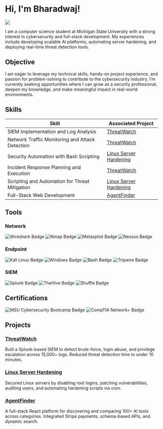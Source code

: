 # Hi, I'm Bharadwaj!
<a href="https://linkedin.com/in/bharadwaj-gade/"><img src="https://img.shields.io/badge/-LinkedIn-0072b1?&style=for-the-badge&logo=linkedin&logoColor=white" /></a>

I am a computer science student at Michigan State University with a strong interest in cybersecurity and full-stack development. My experiences include developing scalable AI platforms, automating server hardening, and deploying real-time threat detection tools.

## Objective
I am eager to leverage my technical skills, hands-on project experience, and passion for problem-solving to contribute to the cybersecurity industry. I’m currently seeking opportunities where I can grow as a security professional, deepen my knowledge, and make meaningful impact in real-world environments.


## Skills

| Skill | Associated Project |
|-------|--------------------|
| SIEM Implementation and Log Analysis | [ThreatWatch](https://github.com/bgade06/threatwatch) |
| Network Traffic Monitoring and Attack Detection | [ThreatWatch](https://github.com/bgade06/threatwatch) |
| Security Automation with Bash Scripting | [Linux Server Hardening](https://github.com/bgade06/linux-hardening) |
| Incident Response Planning and Execution | [ThreatWatch](https://github.com/bgade06/threatwatch) |
| Scripting and Automation for Threat Mitigation | [Linux Server Hardening](https://github.com/bgade06/linux-hardening) |
| Full-Stack Web Development | [AgentFinder](https://github.com/bgade06/agentfinder) |

## Tools

### Network
<div align="left">

<img src="https://img.shields.io/badge/Wireshark-007ACC?logo=wireshark&logoColor=white" alt="Wireshark Badge"/>  
<img src="https://img.shields.io/badge/Nmap-000000?logo=nmap&logoColor=white" alt="Nmap Badge"/>  
<img src="https://img.shields.io/badge/Metasploit-003A70?logo=metasploit&logoColor=white" alt="Metasploit Badge"/>  
<img src="https://img.shields.io/badge/Nessus-0489C3?logo=tenable&logoColor=white" alt="Nessus Badge"/>

</div>

### Endpoint
<div align="left">

<img src="https://img.shields.io/badge/Kali_Linux-557C94?logo=kalilinux&logoColor=white" alt="Kali Linux Badge"/>  
<img src="https://img.shields.io/badge/Windows_Server-0078D6?logo=windows&logoColor=white" alt="Windows Badge"/>  
<img src="https://img.shields.io/badge/Bash-4EAA25?logo=gnubash&logoColor=white" alt="Bash Badge"/>  
<img src="https://img.shields.io/badge/Tripwire-FF6600?logoColor=white" alt="Tripwire Badge"/>

</div>

### SIEM
<div align="left">

<img src="https://img.shields.io/badge/Splunk-000000?logo=splunk&logoColor=white" alt="Splunk Badge"/>  
<img src="https://img.shields.io/badge/TheHive-FDD835?logoColor=black" alt="TheHive Badge"/>  
<img src="https://img.shields.io/badge/Shuffle-1A73E8?logoColor=white" alt="Shuffle Badge"/>

</div>


## Certifications

<div align="left">

<img src="https://img.shields.io/badge/Cybersecurity%20Bootcamp-MSU-blue?logo=OpenSourceInitiative&logoColor=white" alt="MSU Cybersecurity Bootcamp Badge"/>  
<img src="https://img.shields.io/badge/CompTIA%20Network+-Planned-red?logo=comptia&logoColor=white" alt="CompTIA Network+ Badge"/>

</div>

## Projects
### [ThreatWatch](https://github.com/bgade06/threatwatch)  
Built a Splunk-based SIEM to detect brute-force, login abuse, and privilege escalation across 15,000+ logs. Reduced threat detection time to under 10 minutes.

### [Linux Server Hardening](https://github.com/bgade06/linux-hardening)  
Secured Linux servers by disabling root logins, patching vulnerabilities, auditing users, and automating hardening scripts via cron.

### [AgentFinder](https://github.com/bgade06/agentfinder)  
A full-stack React platform for discovering and comparing 100+ AI tools across categories. Integrated Stripe payments, schema-based APIs, and dynamic search.
